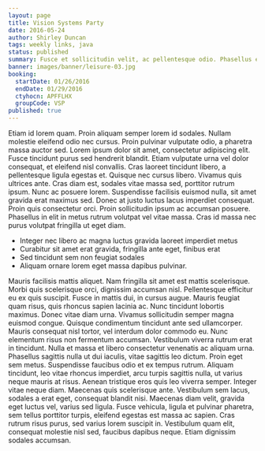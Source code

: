 ```yaml
---
layout: page
title: Vision Systems Party
date: 2016-05-24
author: Shirley Duncan
tags: weekly links, java
status: published
summary: Fusce et sollicitudin velit, ac pellentesque odio. Phasellus euismod dolor.
banner: images/banner/leisure-03.jpg
booking:
  startDate: 01/26/2016
  endDate: 01/29/2016
  ctyhocn: APFFLHX
  groupCode: VSP
published: true
---
```

Etiam id lorem quam. Proin aliquam semper lorem id sodales. Nullam molestie eleifend odio nec cursus. Proin pulvinar vulputate odio, a pharetra massa auctor sed. Lorem ipsum dolor sit amet, consectetur adipiscing elit. Fusce tincidunt purus sed hendrerit blandit. Etiam vulputate urna vel dolor consequat, et eleifend nisl convallis. Cras laoreet tincidunt libero, a pellentesque ligula egestas et. Quisque nec cursus libero.
Vivamus quis ultrices ante. Cras diam est, sodales vitae massa sed, porttitor rutrum ipsum. Nunc ac posuere lorem. Suspendisse facilisis euismod nulla, sit amet gravida erat maximus sed. Donec at justo luctus lacus imperdiet consequat. Proin quis consectetur orci. Proin sollicitudin ipsum ac accumsan posuere. Phasellus in elit in metus rutrum volutpat vel vitae massa. Cras id massa nec purus volutpat fringilla ut eget diam.

* Integer nec libero ac magna luctus gravida laoreet imperdiet metus
* Curabitur sit amet erat gravida, fringilla ante eget, finibus erat
* Sed tincidunt sem non feugiat sodales
* Aliquam ornare lorem eget massa dapibus pulvinar.

Mauris facilisis mattis aliquet. Nam fringilla sit amet est mattis scelerisque. Morbi quis scelerisque orci, dignissim accumsan nisl. Pellentesque efficitur eu ex quis suscipit. Fusce in mattis dui, in cursus augue. Mauris feugiat quam risus, quis rhoncus sapien lacinia ac. Nunc tincidunt lobortis maximus. Donec vitae diam urna. Vivamus sollicitudin semper magna euismod congue. Quisque condimentum tincidunt ante sed ullamcorper. Mauris consequat nisl tortor, vel interdum dolor commodo eu. Nunc elementum risus non fermentum accumsan. Vestibulum viverra rutrum erat in tincidunt. Nulla et massa et libero consectetur venenatis ac aliquam urna. Phasellus sagittis nulla ut dui iaculis, vitae sagittis leo dictum.
Proin eget sem metus. Suspendisse faucibus odio et ex tempus rutrum. Aliquam tincidunt, leo vitae rhoncus imperdiet, arcu turpis sagittis nulla, ut varius neque mauris at risus. Aenean tristique eros quis leo viverra semper. Integer vitae neque diam. Maecenas quis scelerisque ante. Vestibulum sem lacus, sodales a erat eget, consequat blandit nisi. Maecenas diam velit, gravida eget luctus vel, varius sed ligula. Fusce vehicula, ligula et pulvinar pharetra, sem tellus porttitor turpis, eleifend egestas est massa ac sapien. Cras rutrum risus purus, sed varius lorem suscipit in. Vestibulum quam elit, consequat molestie nisl sed, faucibus dapibus neque. Etiam dignissim sodales accumsan.

